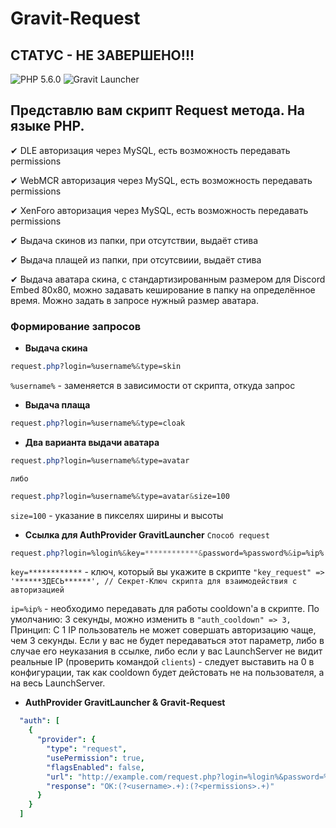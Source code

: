 # Gravit-Request

## СТАТУС - НЕ ЗАВЕРШЕНО!!!

![PHP 5.6.0](https://img.shields.io/badge/PHP-5.6.0-blue)
![Gravit Launcher](https://img.shields.io/badge/Gravit%20Launcher-5.1.10-brightgreen)

## Представлю вам скрипт Request метода. На языке PHP.

✔ DLE авторизация через MySQL, есть возможность передавать permissions

✔ WebMCR авторизация через MySQL, есть возможность передавать permissions

✔ XenForo авторизация через MySQL, есть возможность передавать permissions

✔ Выдача скинов из папки, при отсутствии, выдаёт стива

✔ Выдача плащей из папки, при отсутсвиии, выдаёт стива

✔ Выдача аватара скина, с стандартизированным размером для Discord Embed 80x80, можно задавать кеширование в папку на определённое время. Можно задать в запросе нужный размер аватара.

### Формирование запросов

- **Выдача скина**
```css
request.php?login=%username%&type=skin
```
`%username%` - заменяется в зависимости от скрипта, откуда запрос

- **Выдача плаща**
```css
request.php?login=%username%&type=cloak
```

- **Два варианта выдачи аватара**
```css
request.php?login=%username%&type=avatar
```
`либо`
```css
request.php?login=%username%&type=avatar&size=100
```
`size=100` - указание в пикселях ширины и высоты

- **Ссылка для AuthProvider GravitLauncher** `Способ request`
```css
request.php?login=%login%&key=************&password=%password%&ip=%ip%
```
`key=************` - ключ, который вы укажите в скрипте `"key_request" => '******ЗДЕСЬ******', // Секрет-Ключ скрипта для взаимодействия с авторизацией`

`ip=%ip%` - необходимо передавать для работы cooldown'a в скрипте. По умолчанию: 3 секунды, можно изменить в `"auth_cooldown" => 3,`
Принцип: С 1 IP пользователь не может совершать авторизацию чаще, чем 3 секунды. Если у вас не будет передаваться этот параметр, либо в случае его неуказания в ссылке, либо если у вас LaunchServer не видит реальные IP (проверить командой `clients`) - следует выставить на 0 в конфигурации, так как cooldown будет дейстовать не на пользователя, а на весь LaunchServer.

- **AuthProvider GravitLauncher & Gravit-Request**
```yml
  "auth": [
    {
      "provider": {
        "type": "request",
        "usePermission": true,
        "flagsEnabled": false,
        "url": "http://example.com/request.php?login=%login%&password=%password%&ip=%ip%",
        "response": "OK:(?<username>.+):(?<permissions>.+)"
      }
    }
  ]
```
